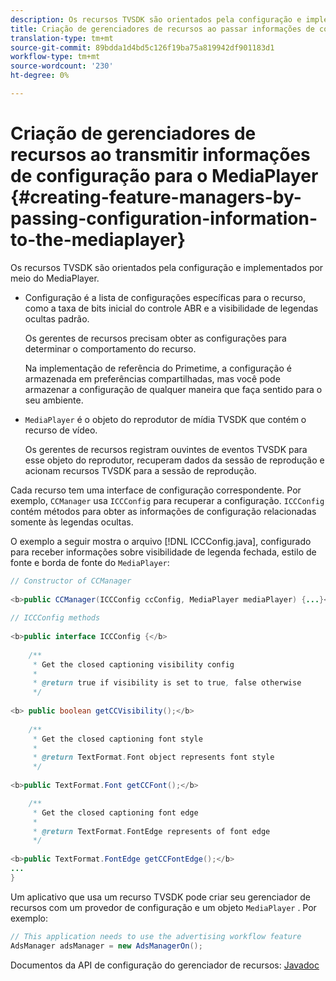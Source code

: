 ```yaml
---
description: Os recursos TVSDK são orientados pela configuração e implementados por meio do MediaPlayer.
title: Criação de gerenciadores de recursos ao passar informações de configuração para o MediaPlayer
translation-type: tm+mt
source-git-commit: 89bdda1d4bd5c126f19ba75a819942df901183d1
workflow-type: tm+mt
source-wordcount: '230'
ht-degree: 0%

---
```



# Criação de gerenciadores de recursos ao transmitir informações de configuração para o MediaPlayer {#creating-feature-managers-by-passing-configuration-information-to-the-mediaplayer}

Os recursos TVSDK são orientados pela configuração e implementados por meio do MediaPlayer.

* Configuração é a lista de configurações específicas para o recurso, como a taxa de bits inicial do controle ABR e a visibilidade de legendas ocultas padrão.

   Os gerentes de recursos precisam obter as configurações para determinar o comportamento do recurso.

   Na implementação de referência do Primetime, a configuração é armazenada em preferências compartilhadas, mas você pode armazenar a configuração de qualquer maneira que faça sentido para o seu ambiente.

* `MediaPlayer` é o objeto do reprodutor de mídia TVSDK que contém o recurso de vídeo.

   Os gerentes de recursos registram ouvintes de eventos TVSDK para esse objeto do reprodutor, recuperam dados da sessão de reprodução e acionam recursos TVSDK para a sessão de reprodução.

Cada recurso tem uma interface de configuração correspondente. Por exemplo, `CCManager` usa `ICCConfig` para recuperar a configuração. `ICCConfig` contém métodos para obter as informações de configuração relacionadas somente às legendas ocultas.

O exemplo a seguir mostra o arquivo [!DNL ICCConfig.java], configurado para receber informações sobre visibilidade de legenda fechada, estilo de fonte e borda de fonte do `MediaPlayer`:

```java
// Constructor of CCManager 
 
<b>public CCManager(ICCConfig ccConfig, MediaPlayer mediaPlayer) {...}</b> 
  
// ICCConfig methods 
 
<b>public interface ICCConfig {</b> 
  
    /** 
     * Get the closed captioning visibility config 
     * 
     * @return true if visibility is set to true, false otherwise 
     */ 
    
<b> public boolean getCCVisibility();</b> 
  
    /** 
     * Get the closed captioning font style 
     * 
     * @return TextFormat.Font object represents font style 
     */ 
     
<b>public TextFormat.Font getCCFont();</b>

    /** 
     * Get the closed captioning font edge 
     * 
     * @return TextFormat.FontEdge represents of font edge 
     */ 
     
<b>public TextFormat.FontEdge getCCFontEdge();</b> 
... 
}
```

Um aplicativo que usa um recurso TVSDK pode criar seu gerenciador de recursos com um provedor de configuração e um objeto `MediaPlayer` . Por exemplo:

```java
// This application needs to use the advertising workflow feature 
AdsManager adsManager = new AdsManagerOn();
```

Documentos da API de configuração do gerenciador de recursos: [Javadoc](https://help.adobe.com/en_US/primetime/api/reference_implementation/android/javadoc/com/adobe/primetime/reference/config/package-summary.html)